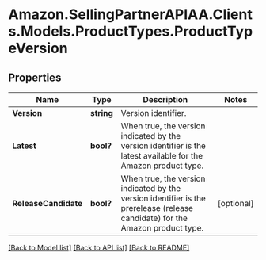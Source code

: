 # Amazon.SellingPartnerAPIAA.Clients.Models.ProductTypes.ProductTypeVersion
## Properties

Name | Type | Description | Notes
------------ | ------------- | ------------- | -------------
**Version** | **string** | Version identifier. | 
**Latest** | **bool?** | When true, the version indicated by the version identifier is the latest available for the Amazon product type. | 
**ReleaseCandidate** | **bool?** | When true, the version indicated by the version identifier is the prerelease (release candidate) for the Amazon product type. | [optional] 

[[Back to Model list]](../README.md#documentation-for-models) [[Back to API list]](../README.md#documentation-for-api-endpoints) [[Back to README]](../README.md)

